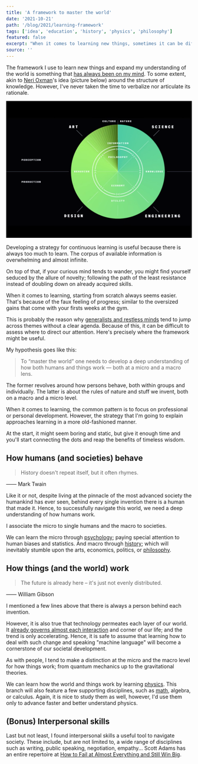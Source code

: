```yaml
---
title: 'A framework to master the world'
date: '2021-10-21'
path: '/blog/2021/learning-framework'
tags: ['idea', 'education', 'history', 'physics', 'philosophy']
featured: false
excerpt: "When it comes to learning new things, sometimes it can be difficult to assess where to direct our attention. Because of this, I've developed a simple, yet timeless, framework to approach learning."
source: ''
---
```


The framework I use to learn new things and expand my understanding of the world is something that [has always been on my mind](/blog/2018/broken-notes). To some extent, akin to [Neri Oxman](https://en.wikipedia.org/wiki/Neri_Oxman)'s idea (picture below) around the structure of knowledge. However, I've never taken the time to verbalize nor articulate its rationale.

![Framework of knowledge by Neri Oxman](../../../images/neri-oxman-framework.jpg 'Framework of knowledge by Neri Oxman')

Developing a strategy for continuous learning is useful because there is always too much to learn. The corpus of available information is overwhelming and almost infinite.

On top of that, if your curious mind tends to wander, you might find yourself seduced by the allure of novelty; following the path of the least resistance instead of doubling down on already acquired skills.

When it comes to learning, starting from scratch always seems easier. That's because of the faux feeling of progress; similar to the oversized gains that come with your firsts weeks at the gym.

This is probably the reason why [generalists and restless minds](/blog/2020/generalists) tend to jump across themes without a clear agenda. Because of this, it can be difficult to assess where to direct our attention. Here's precisely where the framework might be useful.

My hypothesis goes like this:

> To “master the world” one needs to develop a deep understanding of how both humans and things work — both at a micro and a macro lens.

The former revolves around how persons behave, both within groups and individually. The latter is about the rules of nature and stuff we invent, both on a macro and a micro level.

When it comes to learning, the common pattern is to focus on professional or personal development. However, the strategy that I'm going to explain approaches learning in a more old-fashioned manner.

At the start, it might seem boring and static, but give it enough time and you'll start connecting the dots and reap the benefits of timeless wisdom.

## How humans (and societies) behave

> History doesn't repeat itself, but it often rhymes.

—— Mark Twain

Like it or not, despite living at the pinnacle of the most advanced society the humankind has ever seen, behind every single invention there is a human that made it. Hence, to successfully navigate this world, we need a deep understanding of how humans work.

I associate the micro to single humans and the macro to societies.

We can learn the micro through [psychology](https://medium.com/@yegg/mental-models-i-find-repeatedly-useful-936f1cc405d); paying special attention to human biases and statistics. And macro through [history](https://www.dancarlin.com/hardcore-history-series/); which will inevitably stumble upon the arts, economics, politics, or [philosophy](https://www.susanrigetti.com/philosophy).

## How things (and the world) work

> The future is already here – it's just not evenly distributed.

—— William Gibson

I mentioned a few lines above that there is always a person behind each invention.

However, it is also true that technology permeates each layer of our world. It [already governs almost each interaction](https://waitbutwhy.com/2015/01/artificial-intelligence-revolution-1.html) and corner of our life; and the trend is only accelerating. Hence, it is safe to assume that learning how to deal with such change and speaking "machine language" will become a cornerstone of our societal development.

As with people, I tend to make a distinction at the micro and the macro level for how things work; from quantum mechanics up to the gravitational theories.

We can learn how the world and things work by learning [physics](https://www.susanrigetti.com/physics). This branch will also feature a few supporting disciplines, such as [math](https://www.susanrigetti.com/math), algebra, or calculus. Again, it is nice to study them as well, however, I'd use them only to advance faster and better understand physics.

## (Bonus) Interpersonal skills

Last but not least, I found interpersonal skills a useful tool to navigate society. These include, but are not limited to, a wide range of disciplines such as writing, public speaking, negotiation, empathy... Scott Adams has an entire repertoire at [How to Fail at Almost Everything and Still Win Big](/blog/2020/win-big).
